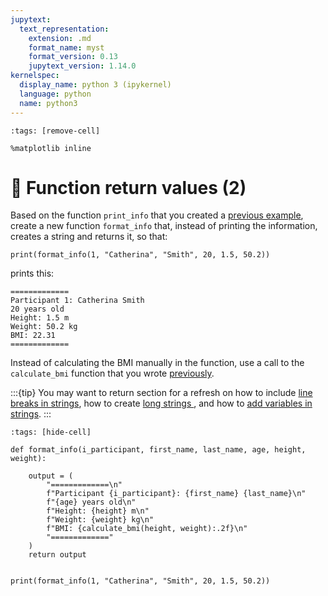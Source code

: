 ```yaml
---
jupytext:
  text_representation:
    extension: .md
    format_name: myst
    format_version: 0.13
    jupytext_version: 1.14.0
kernelspec:
  display_name: python 3 (ipykernel)
  language: python
  name: python3
---
```


```{code-cell} ipython3
:tags: [remove-cell]

%matplotlib inline
```

# 💪 Function return values (2)

Based on the function `print_info` that you created a [previous example](python_functions_arguments_exercise.md), create a new function `format_info` that, instead of printing the information, creates a string and returns it, so that:

```
print(format_info(1, "Catherina", "Smith", 20, 1.5, 50.2))
```
    
prints this:

    =============
    Participant 1: Catherina Smith
    20 years old
    Height: 1.5 m
    Weight: 50.2 kg
    BMI: 22.31
    =============

Instead of calculating the BMI manually in the function, use a call to the `calculate_bmi` function that you wrote [previously](python_functions_return_exercise2.md).

:::{tip}
You may want to return section [](python_strings.md) for a refresh on how to include [line breaks in strings](python_strings_long_strings.md), how to create [long strings ](python_strings_long_strings.md), and how to [add variables in strings](python_strings_fstrings.md).
:::

```{code-cell}
:tags: [hide-cell]

def format_info(i_participant, first_name, last_name, age, height, weight):

    output = (
        "=============\n"
        f"Participant {i_participant}: {first_name} {last_name}\n"
        f"{age} years old\n"
        f"Height: {height} m\n"
        f"Weight: {weight} kg\n"
        f"BMI: {calculate_bmi(height, weight):.2f}\n"
        "============="
    )
    return output


print(format_info(1, "Catherina", "Smith", 20, 1.5, 50.2))

```
